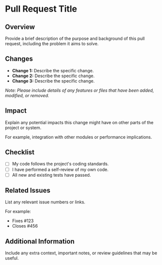 <!-- vim: set filetype=markdown: -->
<!--
  Please use this template when creating a Pull Request.
  This template is intended to standardize communication for the project.
-->

# Pull Request Title

## Overview

Provide a brief description of the purpose and background of this pull request, including the problem it aims to solve.

## Changes

- **Change 1:** Describe the specific change.
- **Change 2:** Describe the specific change.
- **Change 3:** Describe the specific change.

*Note: Please include details of any features or files that have been added, modified, or removed.*

## Impact

Explain any potential impacts this change might have on other parts of the project or system.

For example, integration with other modules or performance implications.

## Checklist

- [ ] My code follows the project's coding standards.
- [ ] I have performed a self-review of my own code.
- [ ] All new and existing tests have passed.

## Related Issues

List any relevant issue numbers or links.

For example:

- Fixes #123
- Closes #456

## Additional Information

Include any extra context, important notes, or review guidelines that may be useful.
